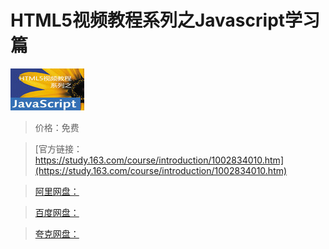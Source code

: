 # HTML5视频教程系列之Javascript学习篇

![img](../../../assets/study163/free/6598244045135289069.jpg)

> 价格：免费

> [官方链接：https://study.163.com/course/introduction/1002834010.htm](https://study.163.com/course/introduction/1002834010.htm)

> [阿里网盘：]()

> [百度网盘：]()

> [夸克网盘：]()
